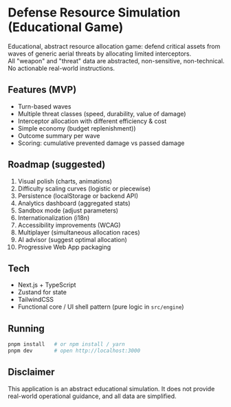 # Defense Resource Simulation (Educational Game)

Educational, abstract resource allocation game: defend critical assets from waves of generic aerial threats by allocating limited interceptors.  
All "weapon" and "threat" data are abstracted, non-sensitive, non-technical. No actionable real-world instructions.

## Features (MVP)
- Turn-based waves
- Multiple threat classes (speed, durability, value of damage)
- Interceptor allocation with different efficiency & cost
- Simple economy (budget replenishment))
- Outcome summary per wave
- Scoring: cumulative prevented damage vs passed damage

## Roadmap (suggested)
1. Visual polish (charts, animations)
2. Difficulty scaling curves (logistic or piecewise)
3. Persistence (localStorage or backend API)
4. Analytics dashboard (aggregated stats)
5. Sandbox mode (adjust parameters)
6. Internationalization (i18n)
7. Accessibility improvements (WCAG)
8. Multiplayer (simultaneous allocation races)
9. AI advisor (suggest optimal allocation)
10. Progressive Web App packaging

## Tech
- Next.js + TypeScript
- Zustand for state
- TailwindCSS
- Functional core / UI shell pattern (pure logic in `src/engine`)

## Running
```bash
pnpm install   # or npm install / yarn
pnpm dev       # open http://localhost:3000
```

## Disclaimer
This application is an abstract educational simulation. It does not provide real-world operational guidance, and all data are simplified.
